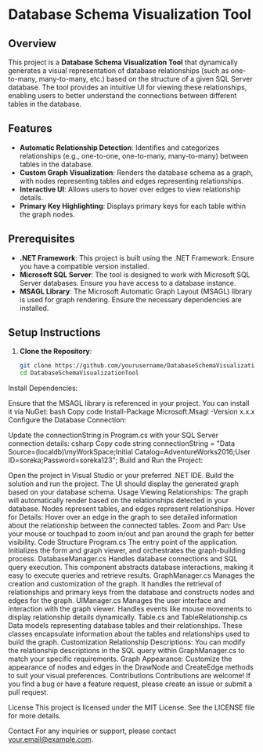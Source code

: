 # Database Schema Visualization Tool

## Overview

This project is a **Database Schema Visualization Tool** that dynamically generates a visual representation of database relationships (such as one-to-many, many-to-many, etc.) based on the structure of a given SQL Server database. The tool provides an intuitive UI for viewing these relationships, enabling users to better understand the connections between different tables in the database.

## Features

- **Automatic Relationship Detection**: Identifies and categorizes relationships (e.g., one-to-one, one-to-many, many-to-many) between tables in the database.
- **Custom Graph Visualization**: Renders the database schema as a graph, with nodes representing tables and edges representing relationships.
- **Interactive UI**: Allows users to hover over edges to view relationship details.
- **Primary Key Highlighting**: Displays primary keys for each table within the graph nodes.

## Prerequisites

- **.NET Framework**: This project is built using the .NET Framework. Ensure you have a compatible version installed.
- **Microsoft SQL Server**: The tool is designed to work with Microsoft SQL Server databases. Ensure you have access to a database instance.
- **MSAGL Library**: The Microsoft Automatic Graph Layout (MSAGL) library is used for graph rendering. Ensure the necessary dependencies are installed.

## Setup Instructions

1. **Clone the Repository**:
   ```bash
   git clone https://github.com/yourusername/DatabaseSchemaVisualizationTool.git
   cd DatabaseSchemaVisualizationTool
Install Dependencies:

Ensure that the MSAGL library is referenced in your project. You can install it via NuGet:
bash
Copy code
Install-Package Microsoft.Msagl -Version x.x.x
Configure the Database Connection:

Update the connectionString in Program.cs with your SQL Server connection details:
csharp
Copy code
string connectionString = "Data Source=(localdb)\\myWorkSpace;Initial Catalog=AdventureWorks2016;User ID=soreka;Password=soreka123";
Build and Run the Project:

Open the project in Visual Studio or your preferred .NET IDE.
Build the solution and run the project. The UI should display the generated graph based on your database schema.
Usage
Viewing Relationships: The graph will automatically render based on the relationships detected in your database. Nodes represent tables, and edges represent relationships.
Hover for Details: Hover over an edge in the graph to see detailed information about the relationship between the connected tables.
Zoom and Pan: Use your mouse or touchpad to zoom in/out and pan around the graph for better visibility.
Code Structure
Program.cs
The entry point of the application. Initializes the form and graph viewer, and orchestrates the graph-building process.
DatabaseManager.cs
Handles database connections and SQL query execution. This component abstracts database interactions, making it easy to execute queries and retrieve results.
GraphManager.cs
Manages the creation and customization of the graph. It handles the retrieval of relationships and primary keys from the database and constructs nodes and edges for the graph.
UIManager.cs
Manages the user interface and interaction with the graph viewer. Handles events like mouse movements to display relationship details dynamically.
Table.cs and TableRelationship.cs
Data models representing database tables and their relationships. These classes encapsulate information about the tables and relationships used to build the graph.
Customization
Relationship Descriptions: You can modify the relationship descriptions in the SQL query within GraphManager.cs to match your specific requirements.
Graph Appearance: Customize the appearance of nodes and edges in the DrawNode and CreateEdge methods to suit your visual preferences.
Contributions
Contributions are welcome! If you find a bug or have a feature request, please create an issue or submit a pull request.

License
This project is licensed under the MIT License. See the LICENSE file for more details.

Contact
For any inquiries or support, please contact your.email@example.com.
